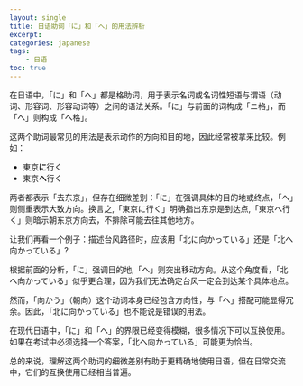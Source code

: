```yaml
---
layout: single
title: 日语助词「に」和「へ」的用法辨析
excerpt:
categories: japanese
tags:
    - 日语
toc: true
---
```


在日语中，「に」和「へ」都是格助词，用于表示名词或名词性短语与谓语（动词、形容词、形容动词等）之间的语法关系。「に」与前面的词构成「ニ格」，而「へ」则构成「へ格」。

这两个助词最常见的用法是表示动作的方向和目的地，因此经常被拿来比较。例如：

- 東京**に**行く
- 東京**へ**行く

两者都表示「去东京」，但存在细微差别：「に」在强调具体的目的地或终点，「へ」则侧重表示大致方向。换言之,「東京に行く」明确指出东京是到达点,「東京へ行く」则暗示朝东京方向去，不排除可能去往其他地方。

让我们再看一个例子：描述台风路径时，应该用「北に向かっている」还是「北へ向かっている」?

根据前面的分析，「に」强调目的地,「へ」则突出移动方向。从这个角度看，「北へ向かっている」似乎更合理，因为我们无法确定台风一定会到达某个具体地点。

然而，「向かう」（朝向）这个动词本身已经包含方向性，与「へ」搭配可能显得冗余。因此，「北に向かっている」也不能说是错误的用法。

在现代日语中，「に」和「へ」的界限已经变得模糊，很多情况下可以互换使用。如果在考试中必须选择一个答案，「北へ向かっている」可能更为恰当。

总的来说，理解这两个助词的细微差别有助于更精确地使用日语，但在日常交流中，它们的互换使用已经相当普遍。
